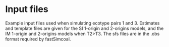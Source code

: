 
# Input files

Example input files used when simulating ecotype pairs 1 and 3. Estimates and template files are given for the SI 1-origin and 2-origins models, and the IM 1-origin and 2-origins models when T2>T3. The  sfs files are in the .obs format required by fastSimcoal.
